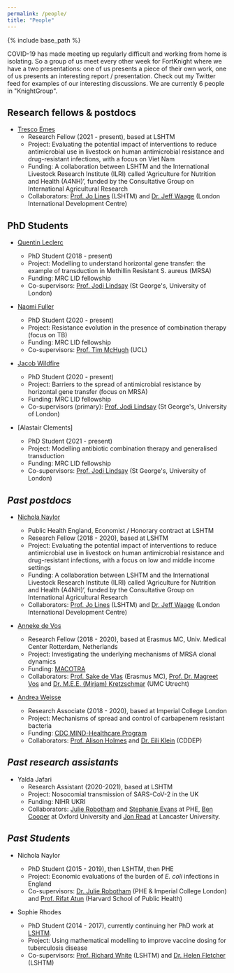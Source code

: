 ```yaml
---
permalink: /people/
title: "People"
---
```


{% include base_path %}

COVID-19 has made meeting up regularly difficult and working from home is isolating. So a group of us meet every other week for FortKnight where we have a two presentations: one of us presents a piece of their own work, one of us presents an interesting report / presentation. Check out my Twitter feed for examples of our interesting discussions. We are currently 6 people in "KnightGroup". 

## Research fellows & postdocs

* [Tresco Emes](https://www.linkedin.com/in/david-emes-%E6%98%93%E5%B0%8F%E9%BE%99-787873150/?originalSubdomain=uk)
    * Research Fellow (2021 - present), based at LSHTM 
    * Project: Evaluating the potential impact of interventions to reduce antimicrobial use in livestock on human antimicrobial resistance and drug-resistant infections, with a focus on Viet Nam
    * Funding: A collaboration between LSHTM and the International Livestock Research Institute (ILRI) called ‘Agriculture for Nutrition and Health (A4NH)’, funded by the Consultative Group on International Agricultural Research
    * Collaborators: [Prof. Jo Lines](https://www.lshtm.ac.uk/aboutus/people/lines.jo) (LSHTM) and [Dr. Jeff Waage](https://www.soas.ac.uk/staff/staff58054.php) (London International Development Centre) 
    
## PhD Students

* [Quentin Leclerc](https://qleclerc.netlify.com/#about)
    * PhD Student (2018 - present) 
    * Project: Modelling to understand horizontal gene transfer: the example of transduction in Methillin Resistant S. aureus (MRSA) 
    * Funding: MRC LID fellowship
    * Co-supervisors: [Prof. Jodi Lindsay](https://www.sgul.ac.uk/research-profiles-a-z/jodi-lindsay) (St George's, University of London)
    
 * [Naomi Fuller](https://www.lshtm.ac.uk/aboutus/people/fuller.naomi)
    * PhD Student (2020 - present) 
    * Project: Resistance evolution in the presence of combination therapy (focus on TB)
    * Funding: MRC LID fellowship
    * Co-supervisors: [Prof. Tim McHugh](https://www.ucl.ac.uk/tb/people/professor-tim-mchugh) (UCL)

* [Jacob Wildfire](https://www.lshtm.ac.uk/aboutus/people/wildfire.jacob)
    * PhD Student (2020 - present) 
    * Project: Barriers to the spread of antimicrobial resistance by horizontal gene transfer (focus on MRSA)
    * Funding: MRC LID fellowship
    * Co-supervisors (primary): [Prof. Jodi Lindsay](https://www.sgul.ac.uk/research-profiles-a-z/jodi-lindsay) (St George's, University of London)

* [Alastair Clements]
    * PhD Student (2021 - present) 
    * Project: Modelling antibiotic combination therapy and generalised transduction  
    * Funding: MRC LID fellowship
    * Co-supervisors: [Prof. Jodi Lindsay](https://www.sgul.ac.uk/research-profiles-a-z/jodi-lindsay) (St George's, University of London)

## *Past postdocs*

* [Nichola Naylor](https://www.lshtm.ac.uk/aboutus/people/naylor.nichola)
    * Public Health England, Economist / Honorary contract at LSHTM 
    * Research Fellow (2018 - 2020), based at LSHTM 
    * Project: Evaluating the potential impact of interventions to reduce antimicrobial use in livestock on human antimicrobial resistance and drug-resistant infections, with a focus on low and middle income settings
    * Funding: A collaboration between LSHTM and the International Livestock Research Institute (ILRI) called ‘Agriculture for Nutrition and Health (A4NH)’, funded by the Consultative Group on International Agricultural Research
    * Collaborators: [Prof. Jo Lines](https://www.lshtm.ac.uk/aboutus/people/lines.jo) (LSHTM) and [Dr. Jeff Waage](https://www.soas.ac.uk/staff/staff58054.php) (London International Development Centre) 

* [Anneke de Vos](https://www.researchgate.net/profile/Anneke_De_Vos2)
    * Research Fellow (2018 - 2020), based at Erasmus MC, Univ. Medical Center Rotterdam, Netherlands
    * Project: Investigating the underlying mechanisms of MRSA clonal dynamics
    * Funding: [MACOTRA](https://www.jpiamr.eu/supportedprojects/third-joint-callresult/)
    * Collaborators: [Prof. Sake de Vlas](https://scholar.google.com/citations?user=MeqoQ4QAAAAJ&hl=en) (Erasmus MC), [Prof. Dr. Magreet Vos](http://www.safety-and-security.nl/people/profdr-margreet-vos) and [Dr. M.E.E. (Mirjam) Kretzschmar](https://www.umcutrecht.nl/en/Research/Researchers/Kretzschmar-Mirjam-MEE) (UMC Utrecht) 
    
 * [Andrea Weisse](https://www.imperial.ac.uk/people/andrea.weisse)
    * Research Associate (2018 - 2020), based at Imperial College London
    * Project: Mechanisms of spread and control of carbapenem resistant bacteria
    * Funding: [CDC MIND-Healthcare Program](https://www.cdc.gov/hai/research/MIND-Healthcare.html)
    * Collaborators: [Prof. Alison Holmes](https://www.imperial.ac.uk/people/alison.holmes) and [Dr. Eili Klein](https://cddep.org/profile/eili-klein/) (CDDEP)

## *Past research assistants*
* Yalda Jafari 
    * Research Assistant (2020-2021), based at LSHTM 
    * Project: Nosocomial transmission of SARS-CoV-2 in the UK 
    * Funding: NIHR UKRI
    * Collaborators: [Julie Robotham](http://www.imperial.ac.uk/people/j.robotham) and [Stephanie Evans](https://www.linkedin.com/in/stephanie-evans-98126a5a/?originalSubdomain=uk) at PHE, [Ben Cooper](https://www.ndm.ox.ac.uk/team/ben-cooper) at Oxford University and [Jon Read](https://www.lancaster.ac.uk/people-profiles/jonathan-read) at Lancaster University. 


## *Past Students*

* Nichola Naylor
    * PhD Student (2015 - 2019), then LSHTM, then PHE
    * Project: Economic evaluations of the burden of *E. coli* infections in England
    * Co-supervisors: [Dr. Julie Robotham](http://www.imperial.ac.uk/people/j.robotham) (PHE & Imperial College London) and [Prof. Rifat Atun](https://www.hsph.harvard.edu/rifat-atun/) (Harvard School of Public Health) 

* Sophie Rhodes
    * PhD Student (2014 - 2017), currently continuing her PhD work at [LSHTM](https://www.lshtm.ac.uk/aboutus/people/rhodes.sophie). 
    * Project: Using mathematical modelling to improve vaccine dosing for tuberculosis disease
    * Co-supervisors: [Prof. Richard White](https://www.lshtm.ac.uk/aboutus/people/white.richard) (LSHTM) and [Dr. Helen Fletcher](https://www.lshtm.ac.uk/aboutus/people/fletcher.helen) (LSHTM) 
